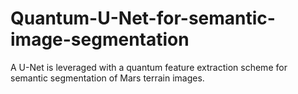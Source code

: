 # Quantum-U-Net-for-semantic-image-segmentation
A U-Net is leveraged with a quantum feature extraction scheme for semantic segmentation of Mars terrain images.

